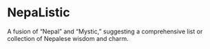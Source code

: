 # NepaListic
A fusion of “Nepal” and “Mystic,” suggesting a comprehensive list or collection of Nepalese wisdom and charm.
